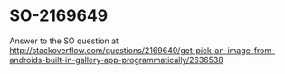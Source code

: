 # SO-2169649
Answer to the SO question at http://stackoverflow.com/questions/2169649/get-pick-an-image-from-androids-built-in-gallery-app-programmatically/2636538
